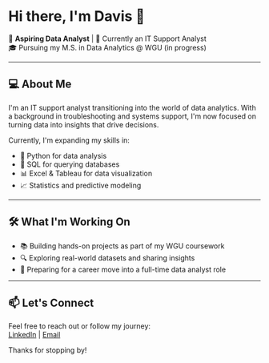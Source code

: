 # Hi there, I'm Davis 👋

🎯 **Aspiring Data Analyst** | 💼 Currently an IT Support Analyst  
🎓 Pursuing my M.S. in Data Analytics @ WGU (in progress)  

---

## 💻 About Me

I'm an IT support analyst transitioning into the world of data analytics. With a background in troubleshooting and systems support, I'm now focused on turning data into insights that drive decisions.

Currently, I'm expanding my skills in:

- 🐍 Python for data analysis  
- 🧮 SQL for querying databases  
- 📊 Excel & Tableau for data visualization  
- 📈 Statistics and predictive modeling  

---

## 🛠️ What I'm Working On

- 📚 Building hands-on projects as part of my WGU coursework  
- 🔍 Exploring real-world datasets and sharing insights  
- 🚀 Preparing for a career move into a full-time data analyst role  

---

## 📫 Let's Connect

Feel free to reach out or follow my journey:  
[LinkedIn](https://www.linkedin.com/in/davisle345) | [Email](mailto:davisle345@gmail.com)

Thanks for stopping by!
